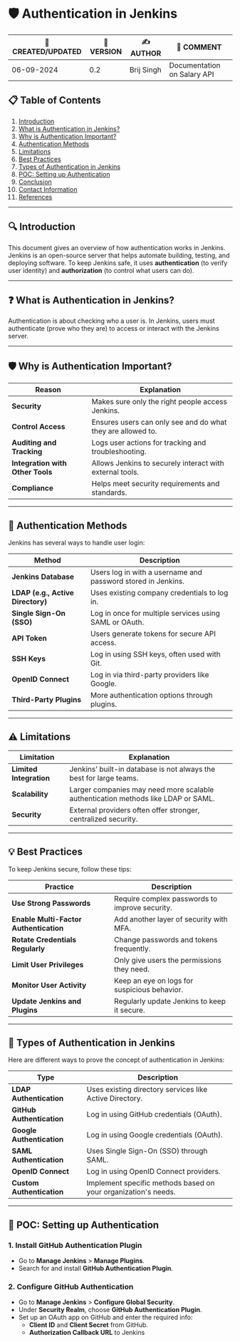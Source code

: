 
# 🛡️ Authentication in Jenkins

| 📅 CREATED/UPDATED | 📌 VERSION | ✍️ AUTHOR    | 📝 COMMENT                     |
|--------------------|------------|--------------|--------------------------------|
| 06-09-2024         | 0.2        | Brij Singh   | Documentation on Salary API    |

## 📋 Table of Contents
1. [Introduction](#introduction)
2. [What is Authentication in Jenkins?](#what-is-authentication-in-jenkins)
3. [Why is Authentication Important?](#why-is-authentication-important)
4. [Authentication Methods](#authentication-methods)
5. [Limitations](#limitations)
6. [Best Practices](#best-practices)
7. [Types of Authentication in Jenkins](#types-of-authentication-in-jenkins)
8. [POC: Setting up Authentication](#poc-setting-up-authentication)
9. [Conclusion](#conclusion)
10. [Contact Information](#contact-information)
11. [References](#references)

---

## 🔍 Introduction

This document gives an overview of how authentication works in Jenkins. Jenkins is an open-source server that helps automate building, testing, and deploying software. To keep Jenkins safe, it uses **authentication** (to verify user identity) and **authorization** (to control what users can do).

---

## ❓ What is Authentication in Jenkins?

Authentication is about checking who a user is. In Jenkins, users must authenticate (prove who they are) to access or interact with the Jenkins server.

---

## 🛡️ Why is Authentication Important?

| Reason                          | Explanation |
|----------------------------------|-------------|
| **Security**                     | Makes sure only the right people access Jenkins. |
| **Control Access**               | Ensures users can only see and do what they are allowed to. |
| **Auditing and Tracking**        | Logs user actions for tracking and troubleshooting. |
| **Integration with Other Tools** | Allows Jenkins to securely interact with external tools. |
| **Compliance**                   | Helps meet security requirements and standards. |

---

## 🔑 Authentication Methods

Jenkins has several ways to handle user login:

| Method                           | Description |
|-----------------------------------|-------------|
| **Jenkins Database**              | Users log in with a username and password stored in Jenkins. |
| **LDAP (e.g., Active Directory)** | Uses existing company credentials to log in. |
| **Single Sign-On (SSO)**          | Log in once for multiple services using SAML or OAuth. |
| **API Token**                     | Users generate tokens for secure API access. |
| **SSH Keys**                      | Log in using SSH keys, often used with Git. |
| **OpenID Connect**                | Log in via third-party providers like Google. |
| **Third-Party Plugins**           | More authentication options through plugins. |

---

## ⚠️ Limitations

| Limitation            | Explanation |
|-----------------------|-------------|
| **Limited Integration**| Jenkins’ built-in database is not always the best for large teams. |
| **Scalability**        | Larger companies may need more scalable authentication methods like LDAP or SAML. |
| **Security**           | External providers often offer stronger, centralized security. |

---

## 💡 Best Practices

To keep Jenkins secure, follow these tips:

| Practice                          | Description |
|------------------------------------|-------------|
| **Use Strong Passwords**           | Require complex passwords to improve security. |
| **Enable Multi-Factor Authentication** | Add another layer of security with MFA. |
| **Rotate Credentials Regularly**   | Change passwords and tokens frequently. |
| **Limit User Privileges**          | Only give users the permissions they need. |
| **Monitor User Activity**          | Keep an eye on logs for suspicious behavior. |
| **Update Jenkins and Plugins**     | Regularly update Jenkins to keep it secure. |

---

## 🔄 Types of Authentication in Jenkins

Here are different ways to prove the concept of authentication in Jenkins:

| Type                     | Description |
|---------------------------|-------------|
| **LDAP Authentication**    | Uses existing directory services like Active Directory. |
| **GitHub Authentication**  | Log in using GitHub credentials (OAuth). |
| **Google Authentication**  | Log in using Google credentials (OAuth). |
| **SAML Authentication**    | Uses Single Sign-On (SSO) through SAML. |
| **OpenID Connect**         | Log in using OpenID Connect providers. |
| **Custom Authentication**  | Implement specific methods based on your organization's needs. |

---

## 🧪 POC: Setting up Authentication

### 1. Install GitHub Authentication Plugin
- Go to **Manage Jenkins** > **Manage Plugins**.
- Search for and install **GitHub Authentication Plugin**.

### 2. Configure GitHub Authentication
- Go to **Manage Jenkins** > **Configure Global Security**.
- Under **Security Realm**, choose **GitHub Authentication Plugin**.
- Set up an OAuth app on GitHub and enter the required info:
    - **Client ID** and **Client Secret** from GitHub.
    - **Authorization Callback URL** to Jenkins

